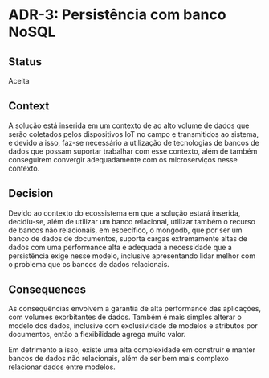 # ADR-3: Persistência com banco NoSQL

## Status

Aceita

## Context

A solução está inserida em um contexto de ao alto volume de dados que serão coletados pelos dispositivos IoT no campo e transmitidos ao sistema, e devido a isso, faz-se necessário a utilização de tecnologias de bancos de dados que possam suportar trabalhar com esse contexto, além de também conseguirem convergir adequadamente com os microserviços nesse contexto.

## Decision

Devido ao contexto do ecossistema em que a solução estará inserida, decidiu-se, além de utilizar um banco relacional, utilizar também o recurso de bancos não relacionais, em específico, o mongodb, que por ser um banco de dados de documentos, suporta cargas extremamente altas de dados com uma performance alta e adequada à necessidade que a persistência exige nesse modelo, inclusive apresentando lidar melhor com o problema que os bancos de dados relacionais. 

## Consequences

As consequências envolvem a garantia de alta performance das aplicações, com volumes exorbitantes de dados. Também é mais simples alterar o modelo dos dados, inclusive com exclusividade de modelos e atributos por documentos, então a flexibilidade agrega muito valor.

Em detrimento a isso, existe uma alta complexidade em construir e manter bancos de dados não relacionais, além de ser bem mais complexo relacionar dados entre modelos.